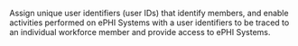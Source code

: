 Assign unique user identifiers (user IDs) that identify members, and enable activities performed on ePHI Systems with a
user
identifiers to be traced to an individual workforce member and provide access to ePHI Systems.
